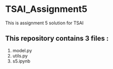 # TSAI_Assignment5
This is assignment 5 solution for TSAI 

## This repository contains 3 files : 
1. model.py  
2. utils.py 
3. s5.ipynb  

